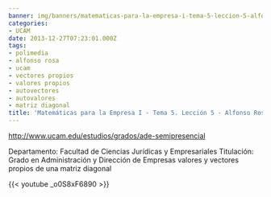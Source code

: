 ```yaml
---
banner: img/banners/matematicas-para-la-empresa-i-tema-5-leccion-5-alfonso-rosa.jpg
categories:
- UCAM
date: 2013-12-27T07:23:01.000Z
tags:
- polimedia
- alfonso rosa
- ucam
- vectores propios
- valores propios
- autovectores
- autovalores
- matriz diagonal
title: 'Matemáticas para la Empresa I - Tema 5. Lección 5 - Alfonso Rosa'
---
```


http://www.ucam.edu/estudios/grados/ade-semipresencial

Departamento: Facultad de Ciencias Jurídicas y Empresariales
Titulación: Grado en Administración y Dirección de Empresas
valores y vectores propios de una matriz diagonal

{{< youtube _o0S8xF6890 >}}
